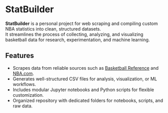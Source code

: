 # StatBuilder

**StatBuilder** is a personal project for web scraping and compiling custom NBA statistics into clean, structured datasets.  
It streamlines the process of collecting, analyzing, and visualizing basketball data for research, experimentation, and machine learning.

## Features
- Scrapes data from reliable sources such as [Basketball Reference](https://www.basketball-reference.com/) and [NBA.com](https://www.nba.com/).
- Generates well-structured CSV files for analysis, visualization, or ML workflows.
- Includes modular Jupyter notebooks and Python scripts for flexible customization.
- Organized repository with dedicated folders for notebooks, scripts, and raw data.
